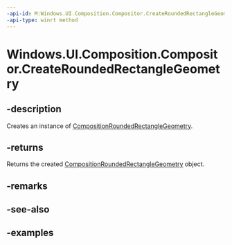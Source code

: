 ```yaml
---
-api-id: M:Windows.UI.Composition.Compositor.CreateRoundedRectangleGeometry
-api-type: winrt method
---
```


<!-- Method syntax.
public CompositionRoundedRectangleGeometry Compositor.CreateRoundedRectangleGeometry()
-->

# Windows.UI.Composition.Compositor.CreateRoundedRectangleGeometry

## -description

Creates an instance of [CompositionRoundedRectangleGeometry](compositionroundedrectanglegeometry.md).



## -returns

Returns the created [CompositionRoundedRectangleGeometry](compositionroundedrectanglegeometry.md) object.

## -remarks

## -see-also

## -examples


